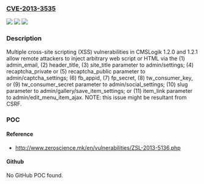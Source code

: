 ### [CVE-2013-3535](https://cve.mitre.org/cgi-bin/cvename.cgi?name=CVE-2013-3535)
![](https://img.shields.io/static/v1?label=Product&message=n%2Fa&color=blue)
![](https://img.shields.io/static/v1?label=Version&message=n%2Fa&color=blue)
![](https://img.shields.io/static/v1?label=Vulnerability&message=n%2Fa&color=brighgreen)

### Description

Multiple cross-site scripting (XSS) vulnerabilities in CMSLogik 1.2.0 and 1.2.1 allow remote attackers to inject arbitrary web script or HTML via the (1) admin_email, (2) header_title, (3) site_title parameter to admin/settings; (4) recaptcha_private or (5) recaptcha_public parameter to admin/captcha_settings; (6) fb_appid, (7) fp_secret, (8) tw_consumer_key, or (9) tw_consumer_secret parameter to admin/social_settings; (10) slug parameter to admin/gallery/save_item_settings; or (11) item_link parameter to admin/edit_menu_item_ajax.  NOTE: this issue might be resultant from CSRF.

### POC

#### Reference
- http://www.zeroscience.mk/en/vulnerabilities/ZSL-2013-5136.php

#### Github
No GitHub POC found.

